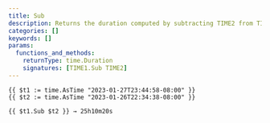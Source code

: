 ```yaml
---
title: Sub
description: Returns the duration computed by subtracting TIME2 from TIME1.
categories: []
keywords: []
params:
  functions_and_methods:
    returnType: time.Duration
    signatures: [TIME1.Sub TIME2]
---
```


```go-html-template
{{ $t1 := time.AsTime "2023-01-27T23:44:58-08:00" }}
{{ $t2 := time.AsTime "2023-01-26T22:34:38-08:00" }}

{{ $t1.Sub $t2 }} → 25h10m20s
```
